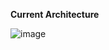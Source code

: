 **Current Architecture**

![image](https://github.com/user-attachments/assets/fc2668f8-62f2-4e77-a47c-c019be64f706)
